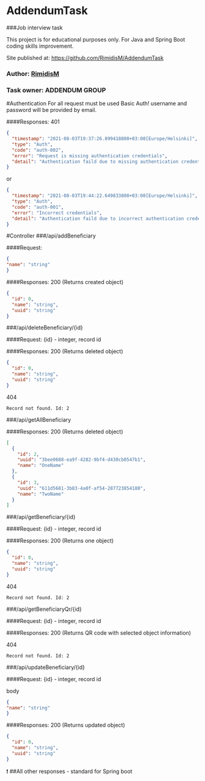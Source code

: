# AddendumTask
###Job interview task

This project is for educational purposes only. For Java and Spring Boot coding skills improvement.

Site published at: https://github.com/RimidisM/AddendumTask


### Author: [RimidisM](https://github.com/RimidisM)
### Task owner: ADDENDUM GROUP


#Authentication
For all request must be used Basic Auth! username and password will be provided by email.

####Responses:
401
```json
{
  "timestamp": "2021-08-03T19:37:26.899418800+03:00[Europe/Helsinki]",
  "type": "Auth",
  "code": "auth-002",
  "error": "Request is missing authentication credentials",
  "detail": "Authentication faild due to missing authentication credentials. Ensure that the username and password included in the request"
}
```
or
```json
{
  "timestamp": "2021-08-03T19:44:22.649833800+03:00[Europe/Helsinki]",
  "type": "Auth",
  "code": "auth-001",
  "error": "Incorrect credentials",
  "detail": "Authentication faild due to incorrect authentication credentials. Ensure that the username and password included in the request are correct"
}
```

#Controller
###/api/addBeneficiary

####Request:
```json
{
"name": "string"
}
```

####Responses:
200 (Returns created object)
```json
{
  "id": 0,
  "name": "string",
  "uuid": "string"
}
```

###/api/deleteBeneficiary/{id}

####Request:
{id} - integer, record id

####Responses:
200 (Returns deleted object)
```json
{
  "id": 0,
  "name": "string",
  "uuid": "string"
}
```
404
```text
Record not found. Id: 2
```

###/api/getAllBeneficiary

####Responses:
200 (Returns deleted object)
```json
[
  {
    "id": 2,
    "uuid": "3bee0688-ea9f-4282-9bf4-d430cb0547b1",
    "name": "OneName"
  },
  {
    "id": 3,
    "uuid": "611d5681-3b83-4a0f-af54-287723854180",
    "name": "TwoName"
  }
]
```

###/api/getBeneficiary/{id}

####Request:
{id} - integer, record id

####Responses:
200 (Returns one object)
```json
{
  "id": 0,
  "name": "string",
  "uuid": "string"
}
```
404
```text
Record not found. Id: 2
```

###/api/getBeneficiaryQr/{id}

####Request:
{id} - integer, record id

####Responses:
200 (Returns QR code with selected object information)

404
```text
Record not found. Id: 2
```

###/api/updateBeneficiary/{id}

####Request:
{id} - integer, record id

body
```json
{
"name": "string"
}
```

####Responses:
200 (Returns updated object)
```json
{
  "id": 0,
  "name": "string",
  "uuid": "string"
}
```

:exclamation:
##All other responses - standard for Spring boot
